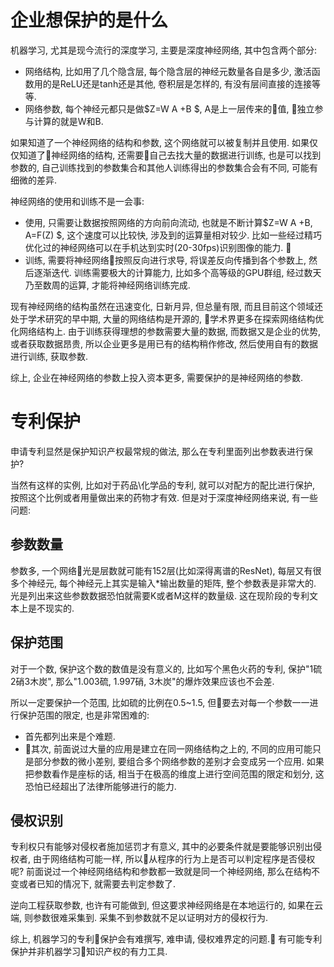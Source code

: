 <!--
.. title: 机器学习的知识产权保护(1)--保护的难题
.. slug: ML-IP
.. date: 2017-12-28 15:00:01 UTC+08:00
.. tags:
.. category:
.. link:
.. description:
.. type: text
-->

# 企业想保护的是什么
机器学习, 尤其是现今流行的深度学习, 主要是深度神经网络, 其中包含两个部分:
* 网络结构, 比如用了几个隐含层, 每个隐含层的神经元数量各自是多少, 激活函数用的是ReLU还是tanh还是其他, 卷积层是怎样的, 有没有层间直接的连接等等.
* 网络参数, 每个神经元都只是做$Z=W A +B $, A是上一层传来的值, 独立参与计算的就是W和B.
<!-- TEASER_END -->

如果知道了一个神经网络的结构和参数, 这个网络就可以被复制并且使用. 如果仅仅知道了神经网络的结构, 还需要自己去找大量的数据进行训练, 也是可以找到参数的, 自己训练找到的参数集合和其他人训练得出的参数集合会有不同, 可能有细微的差异.

神经网络的使用和训练不是一会事:
* 使用, 只需要让数据按照网络的方向前向流动, 也就是不断计算$Z=W A +B, A=F(Z) $, 这个速度可以比较快, 涉及到的运算量相对较少. 比如一些经过精巧优化过的神经网络可以在手机达到实时(20-30fps)识别图像的能力. 
* 训练, 需要将神经网络按照反向进行求导, 将误差反向传播到各个参数上, 然后逐渐迭代. 训练需要极大的计算能力, 比如多个高等级的GPU群组, 经过数天乃至数周的运算, 才能将神经网络训练完成.

现有神经网络的结构虽然在迅速变化, 日新月异, 但总量有限, 而且目前这个领域还处于学术研究的早中期, 大量的网络结构是开源的, 学术界更多在探索网络结构优化网络结构上. 由于训练获得理想的参数需要大量的数据, 而数据又是企业的优势, 或者获取数据昂贵, 所以企业更多是用已有的结构稍作修改, 然后使用自有的数据进行训练, 获取参数.

综上, 企业在神经网络的参数上投入资本更多, 需要保护的是神经网络的参数.

# 专利保护

申请专利显然是保护知识产权最常规的做法, 那么在专利里面列出参数表进行保护?

当然有这样的实例, 比如对于药品\化学品的专利, 就可以对配方的配比进行保护, 按照这个比例或者用量做出来的药物才有效. 但是对于深度神经网络来说, 有一些问题:

## 参数数量
参数多, 一个网络光是层数就可能有152层(比如深得离谱的ResNet), 每层又有很多个神经元, 每个神经元上其实是输入*输出数量的矩阵, 整个参数表是非常大的. 光是列出来这些参数数据恐怕就需要K或者M这样的数量级. 这在现阶段的专利文本上是不现实的.

## 保护范围
对于一个数, 保护这个数的数值是没有意义的, 比如写个黑色火药的专利, 保护"1硫2硝3木炭", 那么"1.003硫, 1.997硝, 3木炭"的爆炸效果应该也不会差.

所以一定要保护一个范围, 比如硫的比例在0.5~1.5, 但要去对每一个参数一一进行保护范围的限定, 也是非常困难的:
* 首先都列出来是个难题.
* 其次, 前面说过大量的应用是建立在同一网络结构之上的, 不同的应用可能只是部分参数的微小差别, 要组合多个网络参数的差别才会变成另一个应用. 如果把参数看作是座标的话, 相当于在极高的维度上进行空间范围的限定和划分, 这恐怕已经超出了法律所能够进行的能力.  

## 侵权识别
专利权只有能够对侵权者施加惩罚才有意义, 其中的必要条件就是要能够识别出侵权者, 由于网络结构可能一样, 所以从程序的行为上是否可以判定程序是否侵权呢? 前面说过一个神经网络结构和参数都一致就是同一个神经网络, 那么在结构不变或者已知的情况下, 就需要去判定参数了.

逆向工程获取参数, 也许有可能做到, 但这要求神经网络是在本地运行的, 如果在云端, 则参数很难采集到. 采集不到参数就不足以证明对方的侵权行为.

综上, 机器学习的专利保护会有难撰写, 难申请, 侵权难界定的问题. 有可能专利保护并非机器学习知识产权的有力工具.
